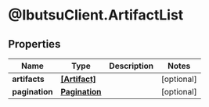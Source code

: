 # @IbutsuClient.ArtifactList

## Properties

Name | Type | Description | Notes
------------ | ------------- | ------------- | -------------
**artifacts** | [**[Artifact]**](Artifact.md) |  | [optional] 
**pagination** | [**Pagination**](Pagination.md) |  | [optional] 


